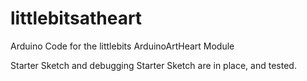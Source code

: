 littlebitsatheart
=================

Arduino Code for the littlebits ArduinoArtHeart Module

Starter Sketch and debugging Starter Sketch are in place, and tested.
